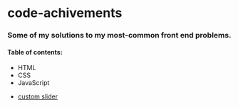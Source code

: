 # code-achivements
### Some of my solutions to my most-common front end problems.

#### Table of contents:
* HTML
* CSS
* JavaScript
 - [custom slider](https://github.com/jakubwojtach/code-achivements/blob/master/custom-slider.js)

